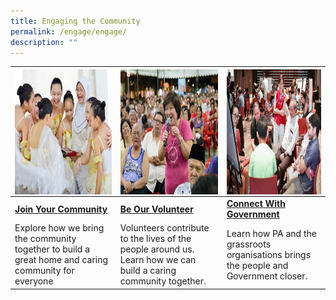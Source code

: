```yaml
---
title: Engaging the Community
permalink: /engage/engage/
description: ""
---
```

|<img style="height:200px;width:250px" align="left" src="/images/Engage/join-your-community.png"> |  <img style="height:200px;width:250px" align="center" src="images/Engage/beourvolunteer.png">|<img style="height:200px;width:250px" align="right" src="/images/Engage/connect%20w%20govt%202.PNG"> |
| -------- | -------- | -------- |
| <b> [Join Your Community](/engage/join-your-community)</b>    | <b>[Be Our Volunteer](/engage/be-our-volunteer)</b>   | <b>[Connect With Government](/engage/connect-with-government/connect-with-government)</b>     |
| Explore how we bring the community together to build a great home and caring community for everyone <br>  | Volunteers contribute to the lives of the people around us. Learn how we can build a caring community together. <br>    | Learn how PA and the grassroots organisations brings the people and Government closer. <br>